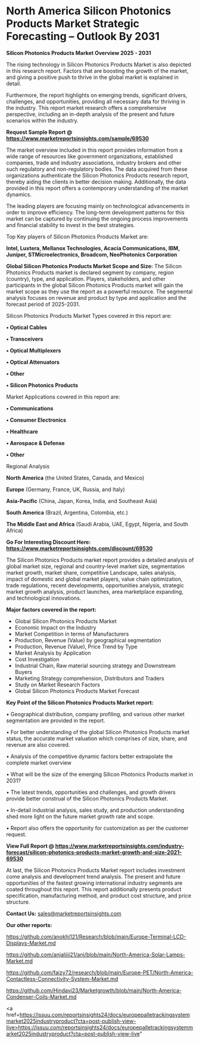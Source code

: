  # North America Silicon Photonics Products Market Strategic Forecasting – Outlook By 2031

<Strong> Silicon Photonics Products Market Overview 2025 - 2031</strong>

The rising technology in Silicon Photonics Products Market is also depicted in this research report. Factors that are boosting the growth of the market, and giving a positive push to thrive in the global market is explained in detail.

Furthermore, the report highlights on emerging trends, significant drivers, challenges, and opportunities, providing all necessary data for thriving in the industry. This report market research offers a comprehensive perspective, including an in-depth analysis of the present and future scenarios within the industry.

<strong>Request Sample Report @ <a href=https://www.marketreportsinsights.com/sample/69530>https://www.marketreportsinsights.com/sample/69530</a></strong>

The market overview included in this report provides information from a wide range of resources like government organizations, established companies, trade and industry associations, industry brokers and other such regulatory and non-regulatory bodies. The data acquired from these organizations authenticate the Silicon Photonics Products research report, thereby aiding the clients in better decision making. Additionally, the data provided in this report offers a contemporary understanding of the market dynamics.

The leading players are focusing mainly on technological advancements in order to improve efficiency. The long-term development patterns for this market can be captured by continuing the ongoing process improvements and financial stability to invest in the best strategies.

Top Key players of Silicon Photonics Products Market are:

<strong>Intel, Luxtera, Mellanox Technologies, Acacia Communications, IBM, Juniper, STMicroelectronics, Broadcom, NeoPhotonics Corporation</strong>

<strong><b>Global Silicon Photonics Products Market Scope and Size:</b></strong>
The Silicon Photonics Products market is declared segment by company, region (country), type, and application. Players, stakeholders, and other participants in the global Silicon Photonics Products market will gain the market scope as they use the report as a powerful resource. The segmental analysis focuses on revenue and product by type and application and the forecast period of 2025-2031.

Silicon Photonics Products Market Types covered in this report are:

<strong>• Optical Cables

• Transceivers

• Optical Multiplexers

• Optical Attenuators

• Other

• Silicon Photonics Products</strong>

Market Applications covered in this report are:

<strong>• Communications

• Consumer Electronics

• Healthcare

• Aerospace & Defense

• Other</strong> 

Regional Analysis

<strong>North America</strong> (the United States, Canada, and Mexico)

<strong>Europe</strong> (Germany, France, UK, Russia, and Italy)

<strong>Asia-Pacific</strong> (China, Japan, Korea, India, and Southeast Asia)

<strong>South America</strong> (Brazil, Argentina, Colombia, etc.)

<strong>The Middle East and Africa</strong> (Saudi Arabia, UAE, Egypt, Nigeria, and South Africa)

<strong>Go For Interesting Discount Here: <a href=https://www.marketreportsinsights.com/discount/69530>https://www.marketreportsinsights.com/discount/69530</a></strong>

The Silicon Photonics Products market report provides a detailed analysis of global market size, regional and country-level market size, segmentation market growth, market share, competitive Landscape, sales analysis, impact of domestic and global market players, value chain optimization, trade regulations, recent developments, opportunities analysis, strategic market growth analysis, product launches, area marketplace expanding, and technological innovations.

<strong><b>Major factors covered in the report:</b></strong>
<ul>
  <li>Global Silicon Photonics Products Market </li>
  <li>Economic Impact on the Industry</li>
  <li>Market Competition in terms of Manufacturers</li>
  <li>Production, Revenue (Value) by geographical segmentation</li>
  <li>Production, Revenue (Value), Price Trend by Type</li>
  <li>Market Analysis by Application</li>
  <li>Cost Investigation</li>
  <li>Industrial Chain, Raw material sourcing strategy and Downstream Buyers</li>
  <li>Marketing Strategy comprehension, Distributors and Traders</li>
  <li>Study on Market Research Factors</li>
  <li>Global Silicon Photonics Products Market Forecast</li>
</ul>

<strong><b>Key Point of the Silicon Photonics Products Market report:</b></strong>

• Geographical distribution, company profiling, and various other market segmentation are provided in the report.

• For better understanding of the global Silicon Photonics Products market status, the accurate market valuation which comprises of size, share, and revenue are also covered.

• Analysis of the competitive dynamic factors better extrapolate the complete market overview

• What will be the size of the emerging Silicon Photonics Products market in 2031?

• The latest trends, opportunities and challenges, and growth drivers provide better construal of the Silicon Photonics Products Market.

• In-detail industrial analysis, sales study, and production understanding shed more light on the future market growth rate and scope.

• Report also offers the opportunity for customization as per the customer request.

<strong><b>View Full Report @ <a href=https://www.marketreportsinsights.com/industry-forecast/silicon-photonics-products-market-growth-and-size-2021-69530>https://www.marketreportsinsights.com/industry-forecast/silicon-photonics-products-market-growth-and-size-2021-69530</a></b></strong>


At last, the Silicon Photonics Products Market report includes investment come analysis and development trend analysis. The present and future opportunities of the fastest growing international industry segments are coated throughout this report. This report additionally presents product specification, manufacturing method, and product cost structure, and price structure.

<strong>Contact Us:</strong>
sales@marketreportsinsights.com

<strong>Our other reports:</strong>

<a href=https://github.com/anokhi121/Research/blob/main/Europe-Terminal-LCD-Displays-Market.md>https://github.com/anokhi121/Research/blob/main/Europe-Terminal-LCD-Displays-Market.md</a>

<a href=https://github.com/anjaliiii21/anj/blob/main/North-America-Solar-Lamps-Market.md>https://github.com/anjaliiii21/anj/blob/main/North-America-Solar-Lamps-Market.md</a>

<a href=https://github.com/faizy72/research/blob/main/Europe-PET/North-America-Contactless-Connectivity-System-Market.md>https://github.com/faizy72/research/blob/main/Europe-PET/North-America-Contactless-Connectivity-System-Market.md</a>

<a href=https://github.com/Hindavi23/Marketgrowth/blob/main/North-America-Condenser-Coils-Market.md>https://github.com/Hindavi23/Marketgrowth/blob/main/North-America-Condenser-Coils-Market.md</a>

<a href=https://issuu.com/reportsinsights24/docs/europepalletrackingsystemmarket2025industryproduct?cta=post-publish-view-live>https://issuu.com/reportsinsights24/docs/europepalletrackingsystemmarket2025industryproduct?cta=post-publish-view-live</a>"
